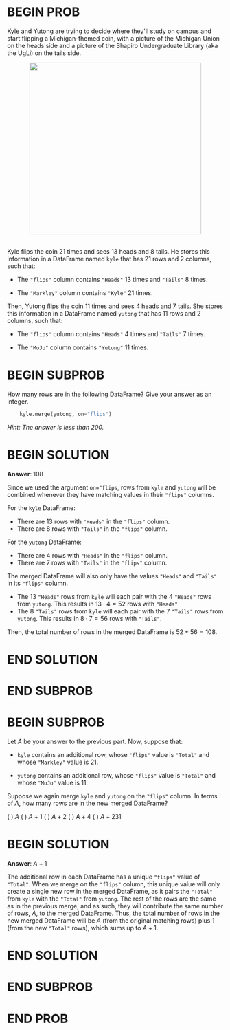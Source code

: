 # BEGIN PROB

Kyle and Yutong are trying to decide where they'll study on campus and
start flipping a Michigan-themed coin, with a picture of the Michigan Union
on the heads side and a picture of the Shapiro Undergraduate Library (aka
the UgLi) on the tails side.

<center><img src='../assets/images/disc03/michigan_union.png' width=400></center>
<br>

Kyle flips the coin 21 times and sees 13 heads and 8 tails. He stores
this information in a DataFrame named `kyle` that has 21 rows and 2
columns, such that:

- The `"flips"` column contains `"Heads"` 13 times and `"Tails"` 8
  times.

- The `"Markley"` column contains `"Kyle"` 21 times.

Then, Yutong flips the coin 11 times and sees 4 heads and 7 tails. She
stores this information in a DataFrame named `yutong` that has 11 rows
and 2 columns, such that:

- The `"flips"` column contains `"Heads"` 4 times and `"Tails"` 7
  times.

- The `"MoJo"` column contains `"Yutong"` 11 times.

# BEGIN SUBPROB

How many rows are in the following DataFrame? Give your answer as an
integer.

```py
    kyle.merge(yutong, on="flips")
```

_Hint: The answer is less than 200._

# BEGIN SOLUTION

**Answer**: 108

Since we used the argument `on="flips`, rows from `kyle` and `yutong` will be combined whenever they have matching values in their `"flips"` columns.

For the `kyle` DataFrame:

- There are 13 rows with `"Heads"` in the `"flips"` column.
- There are 8 rows with `"Tails"` in the `"flips"` column.

For the `yutong` DataFrame:

- There are 4 rows with `"Heads"` in the `"flips"` column.
- There are 7 rows with `"Tails"` in the `"flips"` column.

The merged DataFrame will also only have the values `"Heads"` and `"Tails"` in its `"flips"` column.

- The 13 `"Heads"` rows from `kyle` will each pair with the 4 `"Heads"` rows from `yutong`. This results in $13 \cdot 4 = 52$ rows with `"Heads"`
- The 8 `"Tails"` rows from `kyle` will each pair with the 7 `"Tails"` rows from `yutong`. This results in $8 \cdot 7 = 56$ rows with `"Tails"`.

Then, the total number of rows in the merged DataFrame is $52 + 56 = 108$.

# END SOLUTION

# END SUBPROB

# BEGIN SUBPROB

Let $A$ be your answer to the previous part. Now, suppose that:

- `kyle` contains an additional row, whose `"flips"` value is
  `"Total"` and whose `"Markley"` value is 21.

- `yutong` contains an additional row, whose `"flips"` value is
  `"Total"` and whose `"MoJo"` value is 11.

Suppose we again merge `kyle` and `yutong` on the `"flips"` column. In
terms of $A$, how many rows are in the new merged DataFrame?

( ) $A$
( ) $A+1$
( ) $A+2$
( ) $A+4$
( ) $A+231$

# BEGIN SOLUTION

**Answer**: $A+1$

The additional row in each DataFrame has a unique `"flips"` value of `"Total"`. When we merge on the `"flips"` column, this unique value will only create a single new row in the merged DataFrame, as it pairs the `"Total"` from `kyle` with the `"Total"` from `yutong`. The rest of the rows are the same as in the previous merge, and as such, they will contribute the same number of rows, $A$, to the merged DataFrame. Thus, the total number of rows in the new merged DataFrame will be $A$ (from the original matching rows) plus 1 (from the new `"Total"` rows), which sums up to $A+1$.

# END SOLUTION

# END SUBPROB

# END PROB
